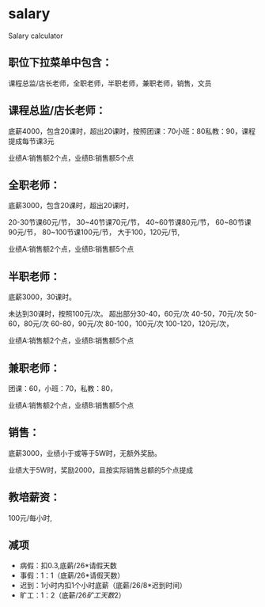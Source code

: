 # salary
Salary calculator

## 职位下拉菜单中包含：
课程总监/店长老师，全职老师，半职老师，兼职老师，销售，文员

## 课程总监/店长老师：

底薪4000，包含20课时，超出20课时，按照团课：70小班：80私教：90，课程提成每节课3元

业绩A:销售额2个点，业绩B:销售额5个点

## 全职老师：

底薪3000，包含20课时，超出20课时，

20-30节课60元/节，
30~40节课70元/节，
40~60节课80元/节，
60~80节课90元/节，
80~100节课100元/节，
大于100，120元/节,

业绩A:销售额2个点，业绩B:销售额5个点

## 半职老师：

底薪3000，30课时。

未达到30课时，按照100元/次。
超出部分30-40，60元/次
40-50，70元/次
50-60，80元/次
60-80，90元/次
80-100，100元/次
100-120，120元/次，

业绩A:销售额2个点，业绩B:销售额5个点

## 兼职老师：

团课：60，小班：70，私教：80，

业绩A:销售额2个点，业绩B:销售额5个点

## 销售：

底薪3000，业绩小于或等于5W时，无额外奖励。

业绩大于5W时，奖励2000，且按实际销售总额的5个点提成

## 教培薪资：

100元/每小时,

## 减项

* 病假：扣0.3,底薪/26*请假天数
* 事假：1：1（底薪/26*请假天数）
* 迟到：1小时内扣1个小时底薪（底薪/26/8*迟到时间）
* 旷工：1：2（底薪/26*矿工天数*2）
